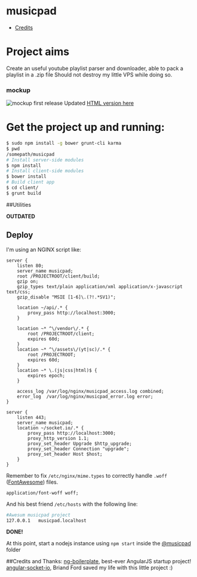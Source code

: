 musicpad
===================

* [Credits](#credits-and-thanks)

# Project aims
Create an useful youtube playlist parser and downloader, able to pack a playlist in a .zip file
Should not destroy my little VPS while doing so.

### mockup
![mockup first release](https://dl.dropboxusercontent.com/s/1ammo7mpqgd5g2g/get-music_get-music.png?token_hash=AAESBY0eWjZRJgXjbWvqVmBWmt3pKRGTG5BwAL9BbMSZOg&dl=1)
Updated [HTML version here](http://app.mockflow.com/view/a38da72f4b21a524a6ae658990409981)

# Get the project up and running:

```bash
$ sudo npm install -g bower grunt-cli karma
$ pwd
/somepath/musicpad
# Install server-side modules
$ npm install
# Install client-side modules
$ bower install
# Build client app
$ cd client/
$ grunt build
```


##Utilities

**OUTDATED**

Deploy
------
I'm using an NGINX script like:
```nginx
server {
    listen 80;
    server_name musicpad;
    root /PROJECTROOT/client/build;
    gzip on;
    gzip_types text/plain application/xml application/x-javascript text/css;
    gzip_disable "MSIE [1-6]\.(?!.*SV1)";

    location ~/api/.* {
        proxy_pass http://localhost:3000;
    }

    location ~* ^\/vendor\/.* {
        root /PROJECTROOT/client;
        expires 60d;
    }
    location ~* ^\/assets\/(yt|sc)/.* {
        root /PROJECTROOT;
        expires 60d;
    }
    location ~* \.(js|css|html)$ {
        expires epoch;
    }

    access_log /var/log/nginx/musicpad_access.log combined;
    error_log  /var/log/nginx/musicpad_error.log error;
}

server {
    listen 443;
    server_name musicpad;
    location ~/socket.io/.* {
        proxy_pass http://localhost:3000;
        proxy_http_version 1.1;
        proxy_set_header Upgrade $http_upgrade;
        proxy_set_header Connection "upgrade";
        proxy_set_header Host $host;
    }
}
```

Remember to fix ```/etc/nginx/mime.types``` to correctly handle ```.woff``` ([FontAwesome][fontawesome]) files.
```
application/font-woff woff;
```

And his best friend ```/etc/hosts``` with the following line:
```bash
#Awesum musicpad project
127.0.0.1	musicpad.localhost
```
**DONE!**

At this point, start a nodejs instance using ```npm start``` inside the [@musicpad][this] folder

##Credits and Thanks:
[ng-boilerplate][ngb], best-ever AngularJS startup project!  
[angular-socket-io][socket-btford], Briand Ford saved my life with this little project :)

  [this]: https://github.com/mrgamer/musicpad
  [fontawesome]: http://fortawesome.github.io/Font-Awesome/
  [ngb]: https://github.com/joshdmiller/ng-boilerplate
  [socket-btford]: https://github.com/btford/angular-socket-io
